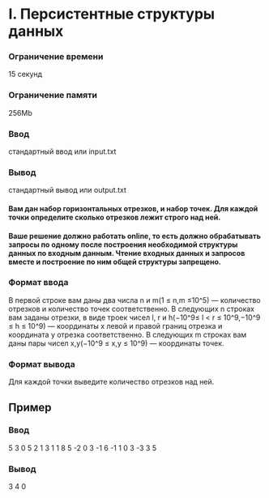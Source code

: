 # I. Персистентные структуры данных
### Ограничение времени	
15 секунд
### Ограничение памяти	
256Mb
### Ввод	
стандартный ввод или input.txt
### Вывод	
стандартный вывод или output.txt

#### Вам дан набор горизонтальных отрезков, и набор точек. Для каждой точки определите сколько отрезков лежит строго над ней.
#### Ваше решение должно работать online, то есть должно обрабатывать запросы по одному после построения необходимой структуры данных по входным данным. Чтение входных данных и запросов вместе и построение по ним общей структуры запрещено.

### Формат ввода
В первой строке вам даны два числа n и m(1 ≤ n,m ≤10^5) — количество отрезков и количество точек соответственно. В следующих n строках вам заданы отрезки, в виде троек чисел l, r и h(−10^9≤ l < r ≤ 10^9,−10^9 ≤ h ≤ 10^9) — координаты x левой и правой границ отрезка и координата y отрезка соответственно. В следующих m строках вам даны пары чисел x,y(−10^9 ≤ x,y ≤ 10^9) — координаты точек.

### Формат вывода
Для каждой точки выведите количество отрезков над ней.

## Пример
### Ввод
5 3
0 5 2
1 3 1
1 8 5
-2 0 3
-1 6 -1
1 0
3 -3
3 5
### Вывод
3
4
0